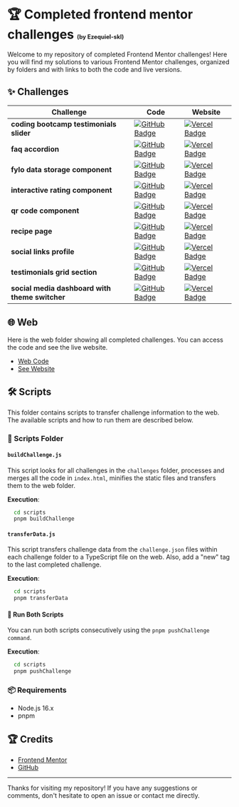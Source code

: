 <h1>🏆 Completed frontend mentor challenges <small style="font-size: 0.8rem;">(by Ezequiel-skl)</small></h1>

Welcome to my repository of completed Frontend Mentor challenges!
Here you will find my solutions to various Frontend Mentor challenges, organized by
folders and with links to both the code and live versions.

## ✨ Challenges

| Challenge                                      | Code                                                                                                                                                                                                                                          | Website                                                                                                                                                                                                     |
| ---------------------------------------------- | --------------------------------------------------------------------------------------------------------------------------------------------------------------------------------------------------------------------------------------------- | ----------------------------------------------------------------------------------------------------------------------------------------------------------------------------------------------------------- |
| **coding bootcamp testimonials slider**        | [![GitHub Badge](https://img.shields.io/badge/Code-181717?logo=github&logoColor=fff&style=flat-square)](https://github.com/Ezequiel-skl/Completed-frontend-mentor-challenges/tree/main/challenges/coding-bootcamp-testimonials-slider)        | [![Vercel Badge](https://img.shields.io/badge/Website-000?logo=vercel&logoColor=fff&style=flat-square)](https://completed-frontend-mentor-challenges.vercel.app/coding-bootcamp-testimonials-slider)        |
| **faq accordion**                              | [![GitHub Badge](https://img.shields.io/badge/Code-181717?logo=github&logoColor=fff&style=flat-square)](https://github.com/Ezequiel-skl/Completed-frontend-mentor-challenges/tree/main/challenges/faq-accordion)                              | [![Vercel Badge](https://img.shields.io/badge/Website-000?logo=vercel&logoColor=fff&style=flat-square)](https://completed-frontend-mentor-challenges.vercel.app/faq-accordion)                              |
| **fylo data storage component**                | [![GitHub Badge](https://img.shields.io/badge/Code-181717?logo=github&logoColor=fff&style=flat-square)](https://github.com/Ezequiel-skl/Completed-frontend-mentor-challenges/tree/main/challenges/fylo-data-storage-component)                | [![Vercel Badge](https://img.shields.io/badge/Website-000?logo=vercel&logoColor=fff&style=flat-square)](https://completed-frontend-mentor-challenges.vercel.app/fylo-data-storage-component)                |
| **interactive rating component**               | [![GitHub Badge](https://img.shields.io/badge/Code-181717?logo=github&logoColor=fff&style=flat-square)](https://github.com/Ezequiel-skl/Completed-frontend-mentor-challenges/tree/main/challenges/interactive-rating-component)               | [![Vercel Badge](https://img.shields.io/badge/Website-000?logo=vercel&logoColor=fff&style=flat-square)](https://completed-frontend-mentor-challenges.vercel.app/interactive-rating-component)               |
| **qr code component**                          | [![GitHub Badge](https://img.shields.io/badge/Code-181717?logo=github&logoColor=fff&style=flat-square)](https://github.com/Ezequiel-skl/Completed-frontend-mentor-challenges/tree/main/challenges/qr-code-component)                          | [![Vercel Badge](https://img.shields.io/badge/Website-000?logo=vercel&logoColor=fff&style=flat-square)](https://completed-frontend-mentor-challenges.vercel.app/qr-code-component)                          |
| **recipe page**                                | [![GitHub Badge](https://img.shields.io/badge/Code-181717?logo=github&logoColor=fff&style=flat-square)](https://github.com/Ezequiel-skl/Completed-frontend-mentor-challenges/tree/main/challenges/recipe-page)                                | [![Vercel Badge](https://img.shields.io/badge/Website-000?logo=vercel&logoColor=fff&style=flat-square)](https://completed-frontend-mentor-challenges.vercel.app/recipe-page)                                |
| **social links profile**                       | [![GitHub Badge](https://img.shields.io/badge/Code-181717?logo=github&logoColor=fff&style=flat-square)](https://github.com/Ezequiel-skl/Completed-frontend-mentor-challenges/tree/main/challenges/social-links-profile)                       | [![Vercel Badge](https://img.shields.io/badge/Website-000?logo=vercel&logoColor=fff&style=flat-square)](https://completed-frontend-mentor-challenges.vercel.app/social-links-profile)                       |
| **testimonials grid section**                  | [![GitHub Badge](https://img.shields.io/badge/Code-181717?logo=github&logoColor=fff&style=flat-square)](https://github.com/Ezequiel-skl/Completed-frontend-mentor-challenges/tree/main/challenges/testimonials-grid-section)                  | [![Vercel Badge](https://img.shields.io/badge/Website-000?logo=vercel&logoColor=fff&style=flat-square)](https://completed-frontend-mentor-challenges.vercel.app/testimonials-grid-section)                  |
| **social media dashboard with theme switcher** | [![GitHub Badge](https://img.shields.io/badge/Code-181717?logo=github&logoColor=fff&style=flat-square)](https://github.com/Ezequiel-skl/Completed-frontend-mentor-challenges/tree/main/challenges/social-media-dashboard-with-theme-switcher) | [![Vercel Badge](https://img.shields.io/badge/Website-000?logo=vercel&logoColor=fff&style=flat-square)](https://completed-frontend-mentor-challenges.vercel.app/social-media-dashboard-with-theme-switcher) |

## 🌐 Web

Here is the web folder showing all completed challenges. You can access the code and see the live website.

- [Web Code](https://github.com/Ezequiel-skl/Completed-frontend-mentor-challenges/tree/main/web)
- [See Website](https://)

## 🛠 Scripts

This folder contains scripts to transfer challenge information to the web. The available scripts and how to run them are described below.

### 📁 Scripts Folder

#### `buildChallenge.js`

This script looks for all challenges in the `challenges` folder, processes and merges all the code in `index.html`, minifies the static files and transfers them to the web folder.

**Execution**:

```bash
  cd scripts
  pnpm buildChallenge
```

#### `transferData.js`

This script transfers challenge data from the `challenge.json` files within each challenge folder to a TypeScript file on the web. Also, add a "new" tag to the last completed challenge.

**Execution**:

```bash
  cd scripts
  pnpm transferData
```

#### 🏃 Run Both Scripts

You can run both scripts consecutively using the `pnpm pushChallenge command`.

**Execution**:

```bash
  cd scripts
  pnpm pushChallenge
```

### 📦 Requirements

- Node.js 16.x
- pnpm

## 🏆 Credits

- [Frontend Mentor](https://www.frontendmentor.io/profile/Ezequiel-skl)
- [GitHub](https://github.com/Ezequiel-skl)

---

Thanks for visiting my repository! If you have any suggestions or comments, don't hesitate to open an issue or contact me directly.

